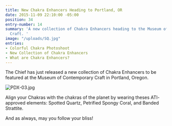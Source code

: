 ```yaml
---
title: New Chakra Enhancers Heading to Portland, OR
date: 2015-11-09 22:10:00 -05:00
position: 34
entry-number: 14
summary: 'A new collection of Chakra Enhancers heading to the Museum of Contemporary
  Craft. '
image: "/uploads/SQ.jpg"
entries:
- Colorful Chakra Photoshoot
- New Collection of Chakra Enhancers
- What are Chakra Enhancers?
---
```


The Chief has just released a new collection of Chakra Enhancers to be featured at the Museum of Contemporary Craft in Portland, Oregon.

![PDX-03.jpg](/uploads/PDX-03.jpg)

Align your Chakras with the chakras of the planet by wearing theses ATI- approved elements: Spotted Quartz, Petrified Spongy Coral, and Banded Strattite.

And as always, may you follow your bliss!